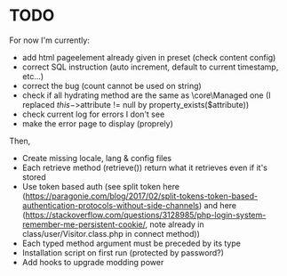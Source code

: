 # TODO

For now I'm currently:
- add html pageelement already given in preset (check content config)
- correct SQL instruction (auto increment, default to current timestamp, etc...)
- correct the bug (count cannot be used on string)
- check if all hydrating method are the same as \core\Managed one (I replaced $this->$attribute != null by property_exists($attribute))
- check current log for errors I don't see
- make the error page to display (proprely)

Then,
- Create missing locale, lang & config files
- Each retrieve method (retrieve<Something>()) return what it retrieves even if it's stored
- Use token based auth (see split token here (https://paragonie.com/blog/2017/02/split-tokens-token-based-authentication-protocols-without-side-channels) and here (https://stackoverflow.com/questions/3128985/php-login-system-remember-me-persistent-cookie/, note already in class/user/Visitor.class.php in connect method))
- Each typed method argument must be preceded by its type
- Installation script on first run (protected by password?)
- Add hooks to upgrade modding power
